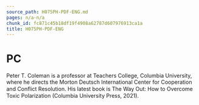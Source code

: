 ```yaml
---
source_path: H075PH-PDF-ENG.md
pages: n/a-n/a
chunk_id: fc871c45b18df19f4908a62787d607976913ca1a
title: H075PH-PDF-ENG
---
```

# PC

Peter T. Coleman is a professor at Teachers College, Columbia University, where he directs the Morton Deutsch International Center for Cooperation and Conﬂict Resolution. His latest book is The Way Out: How to Overcome Toxic Polarization (Columbia University Press, 2021).

